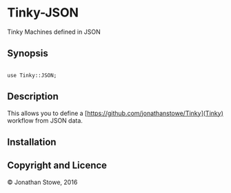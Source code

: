 # Tinky-JSON

Tinky Machines defined in JSON

## Synopsis

```perl6

use Tinky::JSON;

```


## Description

This allows you to define a [https://github.com/jonathanstowe/Tinky](Tinky) workflow from JSON data.


## Installation

## Copyright and Licence

© Jonathan Stowe, 2016
